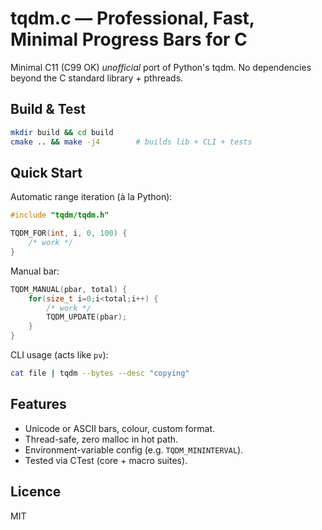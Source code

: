# tqdm.c — Professional, Fast, Minimal Progress Bars for C

Minimal C11 (C99 OK) *unofficial* port of Python's tqdm.  No dependencies beyond the C standard library + pthreads.

## Build & Test

```bash
mkdir build && cd build
cmake .. && make -j4        # builds lib + CLI + tests
```

## Quick Start

Automatic range iteration (à la Python):
```c
#include "tqdm/tqdm.h"

TQDM_FOR(int, i, 0, 100) {
    /* work */
}
```
Manual bar:
```c
TQDM_MANUAL(pbar, total) {
    for(size_t i=0;i<total;i++) {
        /* work */
        TQDM_UPDATE(pbar);
    }
}
```
CLI usage (acts like `pv`):
```bash
cat file | tqdm --bytes --desc "copying"
```

## Features
* Unicode or ASCII bars, colour, custom format.
* Thread-safe, zero malloc in hot path.
* Environment-variable config (e.g. `TQDM_MININTERVAL`).
* Tested via CTest (core + macro suites).

## Licence
MIT
